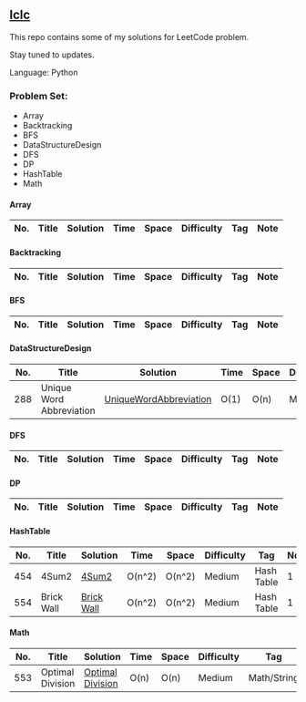 ##  [lclc](https://leetcode.com/problemset/algorithms/)  

This repo contains some of my solutions for LeetCode problem.

Stay tuned to updates.

Language: Python

### Problem Set:

* Array
* Backtracking
* BFS
* DataStructureDesign
* DFS
* DP
* HashTable
* Math


#### Array
|  No.  | Title           |  Solution       |  Time           | Space           | Difficulty    | Tag          | Note| 
|-----|---------------- | --------------- | --------------- | --------------- | ------------- |--------------|-----|


#### Backtracking
|  No.  | Title           |  Solution       |  Time           | Space           | Difficulty    | Tag          | Note| 
|-----|---------------- | --------------- | --------------- | --------------- | ------------- |--------------|-----|


#### BFS
|  No.  | Title           |  Solution       |  Time           | Space           | Difficulty    | Tag          | Note| 
|-----|---------------- | --------------- | --------------- | --------------- | ------------- |--------------|-----|


#### DataStructureDesign
|  No.  | Title           |  Solution       |  Time           | Space           | Difficulty    | Tag          | Note| 
|-----|---------------- | --------------- | --------------- | --------------- | ------------- |--------------|-----|
|288|Unique Word Abbreviation|[UniqueWordAbbreviation](https://github.com/zhucebuliaolongchuan/lclc/blob/master/DataStructureDesign/LC288_UniqueWordAbbreviation.py)|O(1)|O(n)|Medium|Design/Hash Table|1|

#### DFS
|  No.  | Title           |  Solution       |  Time           | Space           | Difficulty    | Tag          | Note| 
|-----|---------------- | --------------- | --------------- | --------------- | ------------- |--------------|-----|


#### DP
|  No. | Title           |  Solution       |  Time           | Space           | Difficulty    | Tag          | Note| 
|-----|---------------- | --------------- | --------------- | --------------- | ------------- |--------------|-----|


#### HashTable
|  No.  | Title           |  Solution       |  Time           | Space           | Difficulty    | Tag          | Note| 
|-----|---------------- | --------------- | --------------- | --------------- | ------------- |--------------|-----|
|454|4Sum2|[4Sum2](https://github.com/zhucebuliaolongchuan/lclc/blob/master/HashTable/LC454_4Sum2.py)|O(n^2)|O(n^2)|Medium|Hash Table|1|
|554|Brick Wall|[Brick Wall](https://github.com/zhucebuliaolongchuan/lclc/blob/master/HashTable/LC554_BrickWall.py)|O(n^2)|O(n^2)|Medium|Hash Table|1|


#### Math
|  No. | Title           |  Solution       |  Time           | Space           | Difficulty    | Tag          | Note| 
|-----|---------------- | --------------- | --------------- | --------------- | ------------- |--------------|-----|
|553|Optimal Division|[Optimal Division](https://github.com/zhucebuliaolongchuan/lclc/blob/master/Math/LC553_OptimalDivision.py)|O(n)|O(n)|Medium|Math/String|1|
